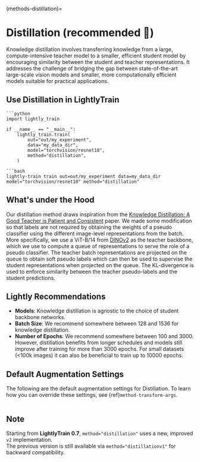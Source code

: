 (methods-distillation)=

# Distillation (recommended 🚀)

Knowledge distillation involves transferring knowledge from a large, compute-intensive teacher model to a smaller, efficient student model by encouraging similarity between the student and teacher representations. It addresses the challenge of bridging the gap between state-of-the-art large-scale vision models and smaller, more computationally efficient models suitable for practical applications.

## Use Distillation in LightlyTrain

````{tab} Python
```python
import lightly_train

if __name__ == "__main__":
    lightly_train.train(
        out="out/my_experiment", 
        data="my_data_dir",
        model="torchvision/resnet18",
        method="distillation",
    )
````

````{tab} Command Line
```bash
lightly-train train out=out/my_experiment data=my_data_dir model="torchvision/resnet18" method="distillation"
````

## What's under the Hood

Our distillation method draws inspiration from the [Knowledge Distillation: A Good Teacher is Patient and Consistent](https://arxiv.org/abs/2106.05237) paper. We made some modification so that labels are not required by obtaining the weights of a pseudo classifier using the different image-level representations from the batch. More specifically, we use a ViT-B/14 from [DINOv2](https://arxiv.org/pdf/2304.07193) as the teacher backbone, which we use to compute a queue of representations to serve the role of a pseudo classifier. The teacher batch representations are projected on the queue to obtain soft pseudo labels which can then be used to supervise the student representations when projected on the queue. The KL-divergence is used to enforce similarity between the teacher pseudo-labels and the student predictions.

## Lightly Recommendations

- **Models**: Knowledge distillation is agnostic to the choice of student backbone networks.
- **Batch Size**: We recommend somewhere between 128 and 1536 for knowledge distillation.
- **Number of Epochs**: We recommend somewhere between 100 and 3000. However, distillation benefits from longer schedules and models still improve after training for more than 3000 epochs. For small datasets (\<100k images) it can also be beneficial to train up to 10000 epochs.

## Default Augmentation Settings

The following are the default augmentation settings for Distillation. To learn how you can override these settings, see {ref}`method-transform-args`.

```{include} _auto/distillation_transform_args.md
```

## Note

Starting from **LightlyTrain 0.7**, `method="distillation"` uses a new, improved `v2` implementation.\
The previous version is still available via `method="distillationv1"` for backward compatibility.
